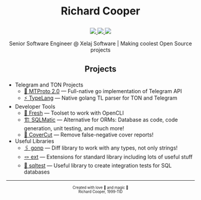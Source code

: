 # <p align="center">Richard Cooper</p>

<p align="center">
<a href="https://www.linkedin.com/in/quenbyako/">
<img src="https://img.shields.io/badge/linkedin-profile-0077b5?labelColor=27303B&logo=linkedin&style=for-the-badge">
</a>
<a href="https://t.me/quenbyako">
<img src="https://img.shields.io/badge/telegram-quenbyako-0088cc?labelColor=27303B&logo=telegram&style=for-the-badge">
</a>
<a href="https://twitch.tv/teamsmiletv">
<img src="https://img.shields.io/badge/twitch-teamsmiletv-6441a5?labelColor=27303b&logo=twitch&style=for-the-badge">
</a>
</p>

<p align="center">Senior Software Engineer @ Xelaj Software | Making coolest Open Source projects</p>

## <p align="center">Projects</p>

- Telegram and TON Projects
  - [🦋 MTProto 2.0][mtproto] — Full-native go implementation of Telegram API
  - [⚡️ TypeLang][tl] — Native golang TL parser for TON and Telegram
- Developer Tools
  - [🥤 Fresh][fresh] — Toolset to work with OpenCLI
  - [🏗️ SQLMatic][sqlmatic] — Alternative for ORMs: Database as code, code generation, unit testing, and much more!
  - [🔪 CoverCut][covercut] — Remove false-negative cover reports!
- Useful Libraries
  - [🖇️ gonp][gonp] — Diff library to work with any types, not only strings!
  - [🪢 ext][ext] — Extensions for standard library including lots of useful stuff
  - [🧪 sqltest][sqltest] — Useful library to create integration tests for SQL databases

<!--
V2UndmUga25vd24gZWFjaCBvdGhlciBmb3Igc28gbG9uZwpZb3
VyIGhlYXJ0J3MgYmVlbiBhY2hpbmcgYnV0IHlvdSdyZSB0b28g
c2h5IHRvIHNheSBpdApJbnNpZGUgd2UgYm90aCBrbm93IHdoYX
QncyBiZWVuIGdvaW5nIG9uCldlIGtub3cgdGhlIGdhbWUgYW5k
IHdlJ3JlIGdvbm5hIHBsYXkgaXQKQW5kIGlmIHlvdSBhc2sgbW
UgaG93IEknbSBmZWVsaW5nCkRvbid0IHRlbGwgbWUgeW91J3Jl
IHRvbyBibGluZCB0byBzZWU=
-->

--------------------------------------------------------------------------------

<p align=center><sub><sub>
Created with love 💜 and magic 🦄 </br> Richard Cooper, 1999-TID
</sub></sub></p>


[fresh]:       https://github.com/xelaj/fresh
[mtproto]:     https://github.com/xelaj/mtproto
[sqlmatic]:    https://github.com/xelaj/sqlmatic
[tl]:          https://github.com/xelaj/tl
[covercut]:    https://github.com/quenbyako/covercut
[ext]:         https://github.com/quenbyako/ext
[gonp]:        https://github.com/quenbyako/gonp
[sqltest]:     https://github.com/quenbyako/sqltest
